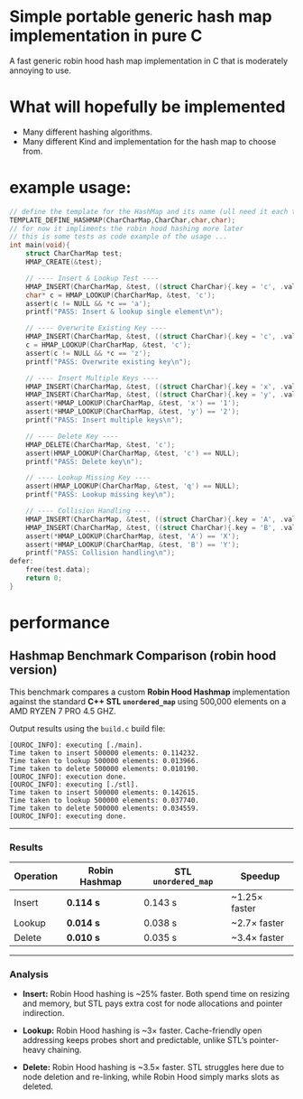 # Simple portable generic hash map implementation in pure C
A fast generic robin hood hash map implementation in C that is moderately annoying to use.
# What will hopefully be implemented
- Many different hashing algorithms.
- Many different Kind and implementation for the hash map to choose from.
# example usage:
```c
// define the template for the HashMap and its name (ull need it each time you wanna perform a operation)
TEMPLATE_DEFINE_HASHMAP(CharCharMap,CharChar,char,char);
// for now it impliments the robin hood hashing more later
// this is some tests as code example of the usage ...
int main(void){
    struct CharCharMap test;
    HMAP_CREATE(&test);

    // ---- Insert & Lookup Test ----
    HMAP_INSERT(CharCharMap, &test, ((struct CharChar){.key = 'c', .value = 'a'}));
    char* c = HMAP_LOOKUP(CharCharMap, &test, 'c');
    assert(c != NULL && *c == 'a');
    printf("PASS: Insert & lookup single element\n");

    // ---- Overwrite Existing Key ----
    HMAP_INSERT(CharCharMap, &test, ((struct CharChar){.key = 'c', .value = 'z'}));
    c = HMAP_LOOKUP(CharCharMap, &test, 'c');
    assert(c != NULL && *c == 'z');
    printf("PASS: Overwrite existing key\n");

    // ---- Insert Multiple Keys ----
    HMAP_INSERT(CharCharMap, &test, ((struct CharChar){.key = 'x', .value = '1'}));
    HMAP_INSERT(CharCharMap, &test, ((struct CharChar){.key = 'y', .value = '2'}));
    assert(*HMAP_LOOKUP(CharCharMap, &test, 'x') == '1');
    assert(*HMAP_LOOKUP(CharCharMap, &test, 'y') == '2');
    printf("PASS: Insert multiple keys\n");

    // ---- Delete Key ----
    HMAP_DELETE(CharCharMap, &test, 'c');
    assert(HMAP_LOOKUP(CharCharMap, &test, 'c') == NULL);
    printf("PASS: Delete key\n");

    // ---- Lookup Missing Key ----
    assert(HMAP_LOOKUP(CharCharMap, &test, 'q') == NULL);
    printf("PASS: Lookup missing key\n");

    // ---- Collision Handling ----
    HMAP_INSERT(CharCharMap, &test, ((struct CharChar){.key = 'A', .value = 'X'}));
    HMAP_INSERT(CharCharMap, &test, ((struct CharChar){.key = 'B', .value = 'Y'}));
    assert(*HMAP_LOOKUP(CharCharMap, &test, 'A') == 'X');
    assert(*HMAP_LOOKUP(CharCharMap, &test, 'B') == 'Y');
    printf("PASS: Collision handling\n");
defer:
    free(test.data);
    return 0;
}
```
# performance
## Hashmap Benchmark Comparison (robin hood version)

This benchmark compares a custom **Robin Hood Hashmap** implementation against the standard **C++ STL `unordered_map`** using 500,000 elements on a AMD RYZEN 7 PRO 4.5 GHZ.

Output results using the `build.c` build file:
```
[OUROC_INFO]: executing [./main].
Time taken to insert 500000 elements: 0.114232.
Time taken to lookup 500000 elements: 0.013966.
Time taken to delete 500000 elements: 0.010190.
[OUROC_INFO]: execution done.
[OUROC_INFO]: executing [./stl].
Time taken to insert 500000 elements: 0.142615.
Time taken to lookup 500000 elements: 0.037740.
Time taken to delete 500000 elements: 0.034559.
[OUROC_INFO]: executing done.
```
---

### Results

| Operation | Robin Hashmap | STL `unordered_map` | Speedup |
|-----------|---------------|----------------------|---------|
| Insert    | **0.114 s**   | 0.143 s             | ~1.25× faster |
| Lookup    | **0.014 s**   | 0.038 s             | ~2.7× faster |
| Delete    | **0.010 s**   | 0.035 s             | ~3.4× faster |

---

### Analysis

- **Insert:**
  Robin Hood hashing is ~25% faster. Both spend time on resizing and memory, but STL pays extra cost for node allocations and pointer indirection.

- **Lookup:**
  Robin Hood hashing is ~3× faster. Cache-friendly open addressing keeps probes short and predictable, unlike STL’s pointer-heavy chaining.

- **Delete:**
  Robin Hood hashing is ~3.5× faster. STL struggles here due to node deletion and re-linking, while Robin Hood simply marks slots as deleted.
